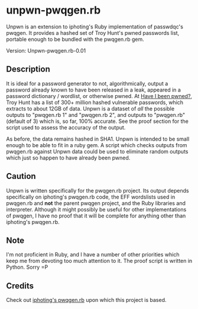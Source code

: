 # unpwn-pwqgen.rb
Unpwn is an extension to iphoting's Ruby implementation of passwdqc's pwqgen.
It provides a hashed set of Troy Hunt's pwned passwords list, portable enough to be bundled with the pwqgen.rb gem.

Version: Unpwn-pwqgen.rb-0.01

## Description
It is ideal for a password generator to not, algorithmically, output a password already known to have been released in a leak, appeared in a password dictionary / wordlist, or otherwise pwned. At [Have I been pwned?](https://haveibeenpwned.com/Passwords), Troy Hunt has a list of 300+ million hashed vulnerable passwords, which extracts to about 12GB of data. Unpwn is a dataset of *all* the possible outputs to "pwqgen.rb 1" and "pwqgen.rb 2", and outputs to "pwqgen.rb" (default of 3) which is, so far, 100% accurate. See the proof section for the script used to assess the accuracy of the output.

As before, the data remains hashed in SHA1. Unpwn is intended to be small enough to be able to fit in a ruby gem. A script which checks outputs from pwqgen.rb against Unpwn data could be used to eliminate random outputs which just so happen to have already been pwned.

## Caution
Unpwn is written specifically for the pwqgen.rb project. Its output depends specifically on iphoting's pwqgen.rb code, the EFF wordslists used in pwqgen.rb and **not** the parent pwqgen project, and the Ruby libraries and interpreter. Although it might possibly be useful for other implementations of pwqgen, I have no proof that it will be complete for anything other than iphoting's pwqgen.rb.

## Note
I'm not proficient in Ruby, and I have a number of other priorities which keep me from devoting too much attention to it. The proof script is written in Python. Sorry =P

## Credits
Check out [iphoting's pwqgen.rb](https://github.com/iphoting/pwqgen.rb) upon which this project is based.
